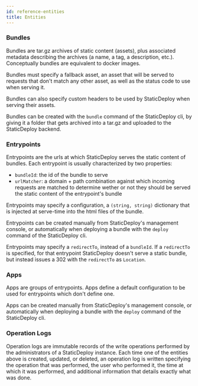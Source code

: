 ```yaml
---
id: reference-entities
title: Entities
---
```


### Bundles

Bundles are tar.gz archives of static content (assets), plus associated metadata
describing the archives (a name, a tag, a description, etc.). Conceptually
bundles are equivalent to docker images.

Bundles must specify a fallback asset, an asset that will be served to requests
that don't match any other asset, as well as the status code to use when serving
it.

Bundles can also specify custom headers to be used by StaticDeploy when serving
their assets.

Bundles can be created with the `bundle` command of the StaticDeploy cli, by
giving it a folder that gets archived into a tar.gz and uploaded to the
StaticDeploy backend.

### Entrypoints

Entrypoints are the urls at which StaticDeploy serves the static content of
bundles. Each entrypoint is usually characterized by two properties:

- `bundleId`: the id of the bundle to serve
- `urlMatcher`: a domain + path combination against which incoming requests are
  matched to determine wether or not they should be served the static content of
  the entrypoint's bundle

Entrypoints may specify a configuration, a `(string, string)` dictionary that is
injected at serve-time into the html files of the bundle.

Entrypoints can be created manually from StaticDeploy's management console, or
automatically when deploying a bundle with the `deploy` command of the
StaticDeploy cli.

Entrypoints may specify a `redirectTo`, instead of a `bundleId`. If a
`redirectTo` is specified, for that entrypoint StaticDeploy doesn't serve a
static bundle, but instead issues a 302 with the `redirectTo` as `Location`.

### Apps

Apps are groups of entrypoints. Apps define a default configuration to be used
for entrypoints which don't define one.

Apps can be created manually from StaticDeploy's management console, or
automatically when deploying a bundle with the `deploy` command of the
StaticDeploy cli.

### Operation Logs

Operation logs are immutable records of the write operations performed by the
administrators of a StaticDeploy instance. Each time one of the entities above
is created, updated, or deleted, an operation log is written specifying the
operation that was performed, the user who performed it, the time at which it
was performed, and additional information that details exactly what was done.
